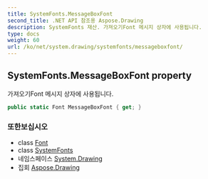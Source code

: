 ```yaml
---
title: SystemFonts.MessageBoxFont
second_title: .NET API 참조용 Aspose.Drawing
description: SystemFonts 재산. 가져오기Font 메시지 상자에 사용됩니다.
type: docs
weight: 60
url: /ko/net/system.drawing/systemfonts/messageboxfont/
---
```

## SystemFonts.MessageBoxFont property

가져오기Font 메시지 상자에 사용됩니다.

```csharp
public static Font MessageBoxFont { get; }
```

### 또한보십시오

* class [Font](../../font/)
* class [SystemFonts](../)
* 네임스페이스 [System.Drawing](../../systemfonts/)
* 집회 [Aspose.Drawing](../../../)


